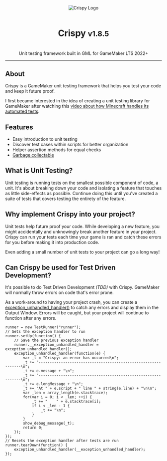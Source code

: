 <div align="center">
    <img src="/assets/crispy-logo.png" alt="Crispy Logo">
</div>

<br>

<center>
    <h1>
        Crispy <small>v1.8.5</small>
    <h1>
</center>

<center>
    Unit testing framework built in GML for GameMaker LTS 2022+
</center>

----

## About

Crispy is a GameMaker unit testing framework that helps you test your code and keep it future proof.

I first became interested in the idea of creating a unit testing library for GameMaker after watching this [video about how Minecraft handles its automated tests](https://youtu.be/vXaWOJTCYNg?t=48).

## Features

* Easy introduction to unit testing
* Discover test cases within scripts for better organization
* Helper assertion methods for equal checks
* [Garbage collectable](https://manual.gamemaker.io/monthly/en/GameMaker_Language/GML_Reference/Garbage_Collection/Garbage_Collection.htm)

## What is Unit Testing?

Unit testing is running tests on the smallest possible component of code, a unit. It's about breaking down your code and isolating a feature that touches as little side-effects as possible. Continue doing this until you've created a suite of tests that covers testing the entirety of the feature.

## Why implement Crispy into your project?

Unit tests help future proof your code. While developing a new feature, you might accidentally and unknowingly break another feature in your project. Crispy can run your tests each time your game is ran and catch these errors for you before making it into production code.

Even adding a small number of unit tests to your project can go a long way!

## Can Crispy be used for Test Driven Development?

It's possible to do Test Driven Development *(TDD)* with Crispy. GameMaker will normally throw errors on code that's error prone.

As a work-around to having your project crash, you can create a [exception_unhandled_handler()](https://manual.yoyogames.com/GameMaker_Language/GML_Reference/Debugging/exception_unhandled_handler.htm) to catch any errors and display them in the Output Window. Errors will be caught, but your project will continue to function after any errors.

```gml
runner = new TestRunner("runner");
// Sets the exception handler to run 
runner.setUp(function() {
    // Save the previous exception handler
    runner.__exception_unhandled_handler = exception_unhandled_handler();
    exception_unhandled_handler(function(e) {
        var _t = "Crispy: an error has occurred\n";
        _t += "--------------------------------------------------------------\n";
        _t += e.message + "\n";
        _t += "--------------------------------------------------------------\n";
        _t += e.longMessage + "\n";
        _t += "At " + e.script + " line " + string(e.line) + "\n\n";
        var _len = array_length(e.stacktrace);
        for(var i = 0; i < _len; ++i) {
            _t += "    " + e.stacktrace[i];
            if i < _len - 1 {
                _t += "\n";
            }
        }
        show_debug_message(_t);
        return 0;
    });
});
// Resets the exception handler after tests are run
runner.tearDown(function() {
    exception_unhandled_handler(__exception_unhandled_handler);
});
```
